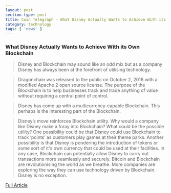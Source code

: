 ```yaml
---
layout: post
section-type: post
title: Coin Telegraph - What Disney Actually Wants to Achieve With its Own Blockchain
category: technology
tags: [ 'news' ]
---
```


### What Disney Actually Wants to Achieve With its Own Blockchain

> Disney and Blockchain may sound like an odd mix but as a company Disney has always been at the forefront of utilising technology.

> Dragonchain was released to the public on October 2, 2016 with a modified Apache 2 open source license. The purpose of the Blockchain is to help businesses track and trade anything of value without requiring a central point of control. 

> Disney has come up with a multicurrency-capable Blockchain. This perhaps is the interesting part of the Blockchain.

> Disney’s move reinforces Blockchain utility. Why would a company like Disney make a foray into Blockchain? What could be the possible utility? One possibility could be that Disney could use Blockchain to track ‘points’ as customers play games at their theme parks. Another possibility is that Disney is pondering the introduction of tokens or some sort of it's own currency that could be used at their facilities. In any case, Blockchain can potentially allow Disney to carry out transactions more seamlessly and securely. Bitcoin and Blockchain are revolutionising the world as we breathe. More companies are exploring the way they can use technology driven by Blockchain. Disney is no exception.

[Full Article](https://cointelegraph.com/news/what-disney-actually-wants-to-achieve-with-its-own-blockchain)
